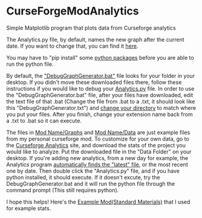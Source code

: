 # CurseForgeModAnalytics
Simple Matplotlib program that plots data from Curseforge analytics

The Analytics.py file, by default, names the new graph after the current date. If you want to change that, you can find it [here](https://github.com/EricHedengren/CurseForgeModAnalytics/blob/master/Mod%20Name/Analytics.py#L40).

You may have to "pip install" some [python packages](https://github.com/EricHedengren/CurseForgeModAnalytics/blob/master/Mod%20Name/Analytics.py#L1-L4) before you are able to run the python file.

By default, the ["DebugGraphGenerator.bat"](/blob/master/Mod%20Name/DebugGraphGenerator.bat) file looks for your folder in your desktop. If you didn't move these downloaded files there, follow these instructions if you would like to debug your [Analytics.py](https://github.com/EricHedengren/CurseForgeModAnalytics/blob/master/Mod%20Name/Analytics.py) file. In order to use the "DebugGraphGenerator.bat" file, after your files have downloaded, edit the text file of that .bat (Change the file from .bat to a .txt, it should look like this "DebugGraphGenerator.txt") and [change your directory](https://github.com/EricHedengren/CurseForgeModAnalytics/blob/master/Mod%20Name/DebugGraphGenerator.bat#L1) to match where you put your files. After you finish, change your extension name back from a .txt to .bat so it can execute.

The files in [Mod Name/Graphs](https://github.com/EricHedengren/CurseForgeModAnalytics/tree/master/Mod%20Name/Graphs "Graphs Folder") and [Mod Name/Data](https://github.com/EricHedengren/CurseForgeModAnalytics/tree/master/Mod%20Name/Graphs "Data Folder") are just example files from my personal curseforge mod. To customize for your own data, go to the [Curseforge Analytics](https://authors.curseforge.com/dashboard/projects) site, and download the stats of the project you would like to analyze. Put the downloaded file in the "Data Folder" on your desktop. If you're adding new analytics, from a new day for example, the Analytics program [automatically finds the "latest" file](https://github.com/EricHedengren/CurseForgeModAnalytics/blob/master/Mod%20Name/Analytics.py#L11), or the most recent one by date. Then double click the "Analytics.py" file, and if you have python installed, it should execute. If it doesn't excute, try the DebugGraphGenerator.bat and it will run the python file through the command prompt (This still requires python).

I hope this helps! Here's the [Example Mod(Standard Materials)](https://www.curseforge.com/minecraft/mc-mods/standardmaterials "Standard Materials CurseForge") that I used for example stats.
